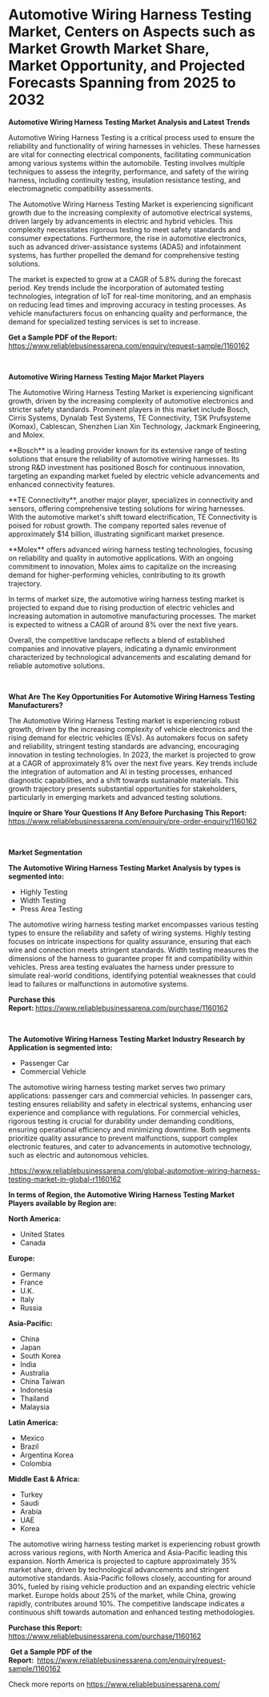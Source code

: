 <p><h1>Automotive Wiring Harness Testing Market, Centers on Aspects such as Market Growth Market Share, Market Opportunity, and Projected Forecasts Spanning from 2025 to 2032</h1></p><p><strong>Automotive Wiring Harness Testing Market Analysis and Latest Trends</strong></p>
<p><p>Automotive Wiring Harness Testing is a critical process used to ensure the reliability and functionality of wiring harnesses in vehicles. These harnesses are vital for connecting electrical components, facilitating communication among various systems within the automobile. Testing involves multiple techniques to assess the integrity, performance, and safety of the wiring harness, including continuity testing, insulation resistance testing, and electromagnetic compatibility assessments. </p><p>The Automotive Wiring Harness Testing Market is experiencing significant growth due to the increasing complexity of automotive electrical systems, driven largely by advancements in electric and hybrid vehicles. This complexity necessitates rigorous testing to meet safety standards and consumer expectations. Furthermore, the rise in automotive electronics, such as advanced driver-assistance systems (ADAS) and infotainment systems, has further propelled the demand for comprehensive testing solutions. </p><p>The market is expected to grow at a CAGR of 5.8% during the forecast period. Key trends include the incorporation of automated testing technologies, integration of IoT for real-time monitoring, and an emphasis on reducing lead times and improving accuracy in testing processes. As vehicle manufacturers focus on enhancing quality and performance, the demand for specialized testing services is set to increase.</p></p>
<p><strong>Get a Sample PDF of the Report:&nbsp;</strong> <a href="https://www.reliablebusinessarena.com/enquiry/request-sample/1160162?utm_campaign=1841&utm_medium=2&utm_source=Github&utm_content=ia&utm_term=22032025&utm_id=automotive-wiring-harness-testing">https://www.reliablebusinessarena.com/enquiry/request-sample/1160162</a></p>
<p>&nbsp;</p>
<p><strong>Automotive Wiring Harness Testing Major Market Players</strong></p>
<p><p>The Automotive Wiring Harness Testing Market is experiencing significant growth, driven by the increasing complexity of automotive electronics and stricter safety standards. Prominent players in this market include Bosch, Cirris Systems, Dynalab Test Systems, TE Connectivity, TSK Prufsysteme (Komax), Cablescan, Shenzhen Lian Xin Technology, Jackmark Engineering, and Molex.</p><p>**Bosch** is a leading provider known for its extensive range of testing solutions that ensure the reliability of automotive wiring harnesses. Its strong R&D investment has positioned Bosch for continuous innovation, targeting an expanding market fueled by electric vehicle advancements and enhanced connectivity features.</p><p>**TE Connectivity**, another major player, specializes in connectivity and sensors, offering comprehensive testing solutions for wiring harnesses. With the automotive market's shift toward electrification, TE Connectivity is poised for robust growth. The company reported sales revenue of approximately $14 billion, illustrating significant market presence.</p><p>**Molex** offers advanced wiring harness testing technologies, focusing on reliability and quality in automotive applications. With an ongoing commitment to innovation, Molex aims to capitalize on the increasing demand for higher-performing vehicles, contributing to its growth trajectory.</p><p>In terms of market size, the automotive wiring harness testing market is projected to expand due to rising production of electric vehicles and increasing automation in automotive manufacturing processes. The market is expected to witness a CAGR of around 8% over the next five years.</p><p>Overall, the competitive landscape reflects a blend of established companies and innovative players, indicating a dynamic environment characterized by technological advancements and escalating demand for reliable automotive solutions.</p></p>
<p>&nbsp;</p>
<p><strong>What Are The Key Opportunities For Automotive Wiring Harness Testing Manufacturers?</strong></p>
<p><p>The Automotive Wiring Harness Testing market is experiencing robust growth, driven by the increasing complexity of vehicle electronics and the rising demand for electric vehicles (EVs). As automakers focus on safety and reliability, stringent testing standards are advancing, encouraging innovation in testing technologies. In 2023, the market is projected to grow at a CAGR of approximately 8% over the next five years. Key trends include the integration of automation and AI in testing processes, enhanced diagnostic capabilities, and a shift towards sustainable materials. This growth trajectory presents substantial opportunities for stakeholders, particularly in emerging markets and advanced testing solutions.</p></p>
<p><strong>Inquire or Share Your Questions If Any Before Purchasing This Report:</strong> <a href="https://www.reliablebusinessarena.com/enquiry/pre-order-enquiry/1160162?utm_campaign=1841&utm_medium=2&utm_source=Github&utm_content=ia&utm_term=22032025&utm_id=automotive-wiring-harness-testing">https://www.reliablebusinessarena.com/enquiry/pre-order-enquiry/1160162</a></p>
<p>&nbsp;</p>
<p><strong>Market Segmentation</strong></p>
<p><strong>The Automotive Wiring Harness Testing Market Analysis by types is segmented into:</strong></p>
<p><ul><li>Highly Testing</li><li>Width Testing</li><li>Press Area Testing</li></ul></p>
<p><p>The automotive wiring harness testing market encompasses various testing types to ensure the reliability and safety of wiring systems. Highly testing focuses on intricate inspections for quality assurance, ensuring that each wire and connection meets stringent standards. Width testing measures the dimensions of the harness to guarantee proper fit and compatibility within vehicles. Press area testing evaluates the harness under pressure to simulate real-world conditions, identifying potential weaknesses that could lead to failures or malfunctions in automotive systems.</p></p>
<p><strong>Purchase this Report:&nbsp;</strong><a href="https://www.reliablebusinessarena.com/purchase/1160162?utm_campaign=1841&utm_medium=2&utm_source=Github&utm_content=ia&utm_term=22032025&utm_id=automotive-wiring-harness-testing">https://www.reliablebusinessarena.com/purchase/1160162</a></p>
<p>&nbsp;</p>
<p><strong>The Automotive Wiring Harness Testing Market Industry Research by Application is segmented into:</strong></p>
<p><ul><li>Passenger Car</li><li>Commercial Vehicle</li></ul></p>
<p><p>The automotive wiring harness testing market serves two primary applications: passenger cars and commercial vehicles. In passenger cars, testing ensures reliability and safety in electrical systems, enhancing user experience and compliance with regulations. For commercial vehicles, rigorous testing is crucial for durability under demanding conditions, ensuring operational efficiency and minimizing downtime. Both segments prioritize quality assurance to prevent malfunctions, support complex electronic features, and cater to advancements in automotive technology, such as electric and autonomous vehicles.</p></p>
<p><a href="https://www.reliablebusinessarena.com/global-automotive-wiring-harness-testing-market-in-global-r1160162?utm_campaign=1841&utm_medium=2&utm_source=Github&utm_content=ia&utm_term=22032025&utm_id=automotive-wiring-harness-testing">&nbsp;https://www.reliablebusinessarena.com/global-automotive-wiring-harness-testing-market-in-global-r1160162</a></p>
<p><strong>In terms of Region, the Automotive Wiring Harness Testing Market Players available by Region are:</strong></p>
<p>
    <p> <strong> North America: </strong>
        <ul>
            <li>United States</li>
            <li>Canada</li>
        </ul>
        </p> 
    <p> <strong> Europe: </strong>
        <ul>
            <li>Germany</li>
            <li>France</li>
            <li>U.K.</li>
            <li>Italy</li>
            <li>Russia</li>
        </ul>
        </p> 
    <p> <strong> Asia-Pacific: </strong>
        <ul>
            <li>China</li>
            <li>Japan</li>
            <li>South Korea</li>
            <li>India</li>
            <li>Australia</li>
            <li>China Taiwan</li>
            <li>Indonesia</li>
            <li>Thailand</li>
            <li>Malaysia</li>
        </ul>
        </p> 
    <p> <strong> Latin America: </strong>
        <ul>
            <li>Mexico</li>
            <li>Brazil</li>
            <li>Argentina Korea</li>
            <li>Colombia</li>
        </ul>
        </p> 
    <p> <strong> Middle East & Africa: </strong>
        <ul>
            <li>Turkey</li>
            <li>Saudi</li>
            <li>Arabia</li>
            <li>UAE</li>
            <li>Korea</li>
        </ul>
    </p>
    </p>
<p><p>The automotive wiring harness testing market is experiencing robust growth across various regions, with North America and Asia-Pacific leading this expansion. North America is projected to capture approximately 35% market share, driven by technological advancements and stringent automotive standards. Asia-Pacific follows closely, accounting for around 30%, fueled by rising vehicle production and an expanding electric vehicle market. Europe holds about 25% of the market, while China, growing rapidly, contributes around 10%. The competitive landscape indicates a continuous shift towards automation and enhanced testing methodologies.</p></p>
<p><strong>Purchase this Report: </strong><a href="https://www.reliablebusinessarena.com/purchase/1160162?utm_campaign=1841&utm_medium=2&utm_source=Github&utm_content=ia&utm_term=22032025&utm_id=automotive-wiring-harness-testing">https://www.reliablebusinessarena.com/purchase/1160162</a></p>
<p>&nbsp;<strong>Get a Sample PDF of the Report:&nbsp;&nbsp;</strong><a href="https://www.reliablebusinessarena.com/enquiry/request-sample/1160162?utm_campaign=1841&utm_medium=2&utm_source=Github&utm_content=ia&utm_term=22032025&utm_id=automotive-wiring-harness-testing">https://www.reliablebusinessarena.com/enquiry/request-sample/1160162</a></p>
<p><strong></strong></p>
<p>Check more reports on <a href="https://www.reliablebusinessarena.com/?utm_campaign=1841&utm_medium=2&utm_source=Github&utm_content=ia&utm_term=22032025&utm_id=automotive-wiring-harness-testing">https://www.reliablebusinessarena.com/</a></p>